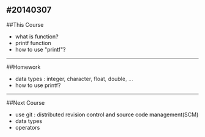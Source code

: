 #20140307
---
##This Course
- what is function?
- printf function
- how to use "printf"?
---
##Homework
- data types : integer, character, float, double, ...
- how to use printf?
---
##Next Course
- use git : distributed revision control and source code management(SCM)
- data types
- operators
